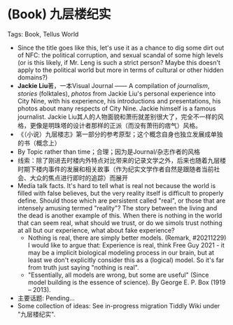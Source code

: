 # (Book) 九层楼纪实

Tags: Book, Tellus World

* Since the title goes like this, let's use it as a chance to dig some dirt out of NFC: the political corruption, and sexual scandal of some high levels (or is this likely, if Mr. Leng is such a strict person? Maybe this doesn't apply to the political world but more in terms of cultural or other hidden domains?)
* **Jackie Liu**著，一本Visual Journal —— A compilation of *journalism*, *stories* (folktales), *photos* from Jackie Liu's personal experience into City Nine, with his experience, his introductions and presentations, his photos about many respects of City Nine. Jackie himself is a famous journalist. Jackie Liu其人的人物面貌和萧衎就差别很大了，完全不一样的风格，更像是明珠塔的设计者那样的正派（而没有萧衎的痞气）风格。
* 《（小说）九层楼志》第一部分的参考原型；这个概念自身也独立发展成单独的书（概念上）
* By Topic rather than time；合理；因为是Journal/杂志作者的风格
* 线索：除了刚进去时楼内外特点对比带来的记录文学之外，后来也随着九层楼时期下楼内事件的发展和相关故事（作为纪实文学作者自然是跟随者当前社会、大众的焦点进行即时的追踪）而展开
* Media talk facts. It's hard to tell what is real not because the world is filled with false believes, but the very reality itself is difficult to properly define. Should those which are persistent called "real", or those that are intensely amusing termed "reality"? The story between the living and the dead is another example of this. When there is nothing in the world that can seem real, what should we trust, or do we simols trust nothing at all but our experience, what about fake experience?
    * Nothing is real, there are simply better models. (Remark, #20211229) I would like to argue that: Experience is real, think Free Guy 2021 - it may be a implicit biological modeling process in our brain, but at least we don't explicitly consider this as a (logical) model. So it's far from truth just saying "nothing is real".
    * "Essentially, all models are wrong, but some are useful" (Since model building is the essence of science). By George E. P. Box (1919 – 2013).
* 主要话题: Pending...
* Some collection of ideas: See in-progress migration Tiddly Wiki under "九层楼纪实".